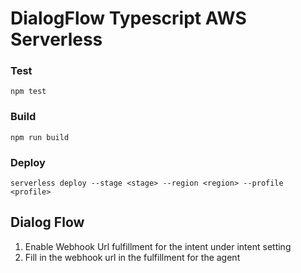 # DialogFlow Typescript AWS Serverless

### Test

```
npm test
```

### Build

```
npm run build
```

### Deploy

```
serverless deploy --stage <stage> --region <region> --profile <profile>
```

## Dialog Flow

1. Enable Webhook Url fulfillment for the intent under intent setting
2. Fill in the webhook url in the fulfillment for the agent
